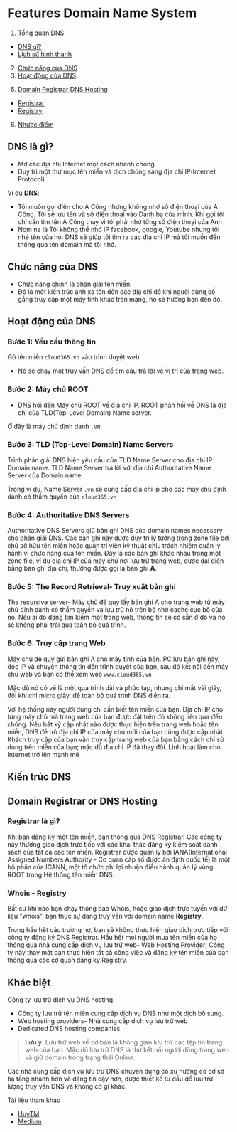 # Features Domain Name System

1. [Tổng quan DNS](#what)
*   [DNS gì?](#what)
*   [Lịch sử hình thành]()
2. [Chức năng của DNS](#funtion)
3. [Hoạt động của DNS](#active)
<!-- 4. [Kiến trúc DNS](#architecture) -->
5. [Domain Registrar DNS Hosting](#Regis)
* [Registrar](#Registrar)
* [Registry](#Registry)
6. [Nhược điểm]()
<a name="what"></a>


<a name=""></a>
<a name=""></a>

## DNS là gì?

* Mở các địa chỉ Internet một cách nhanh chóng.
* Duy trì một thư mục tên miền và dịch chúng sang địa chỉ IP(Internet Protocol)

Ví dụ **DNS**:
* Tôi muốn gọi điện cho A Công nhưng không nhớ số điện thoại của A Công. Tôi sẽ lưu tên và số điện thoại vào Danh bạ của mình. Khi gọi tôi chỉ cần tìm tên A Công thay vì tôi phải nhớ từng số điện thoại của Anh
* Nom na là Tôi không thể nhớ IP facebook, google, Youtube nhưng tôi nhé tên của họ. DNS sẽ giúp tôi tìm ra các địa chỉ IP mà tôi muốn đến thông qua tên domain mà tôi nhớ.

<a name="funtion"></a>

## Chức năng của DNS
* Chức năng chính là phân giải tên miền.
* Đó là một kiến trúc ánh xạ tên đến các địa chỉ để khi người dùng cố gắng truy cập một máy tính khác trên mạng, nó sẽ hướng bạn đến đó.
<a name="active"></a>

## Hoạt động của DNS
### Bước 1: Yều cầu thông tin
Gõ tên miền `cloud365.vn` vào trình duyệt web
* Nó sẽ chạy một truy vấn DNS để tìm câu trả lời về vị trí của trang web.
### Bước 2: Máy chủ ROOT
* DNS hỏi đến Máy chủ ROOT về địa chỉ IP. ROOT phản hồi về DNS là địa chỉ của TLD(Top-Level Domain) Name server.

Ở đây là máy chủ định danh `.VN`
### Bước 3: TLD (Top-Level Domain) Name Servers
Trình phân giải DNS hiện yêu cầu của TLD Name Server cho địa chỉ IP Domain name. TLD Name Server trả lời với địa chỉ Authoritative Name Server của Domain name.

Trong ví dụ, Name Server `.vn` sẽ cung cấp địa chỉ ip cho các máy chủ định danh có thẩm quyền của `cloud365.vn`
### Bước 4: Authoritative DNS Servers
Authoritative DNS Servers giữ bản ghi DNS của domain names necessary cho phân giải DNS. Các bản ghi này được duy trì lý tưởng trong zone file bởi chủ sở hữu tên miền hoặc quản trị viên kỹ thuật chịu trách nhiệm quản lý hành vi chức năng của tên miền. Đây là các bản ghi khác nhau trong một zone file, ví dụ địa chỉ IP của máy chủ nơi lưu trữ trang web, được đại diện bằng bản ghi địa chỉ, thường được gọi là bản ghi **A**. 

### Bước 5: The Record Retrieval- Truy xuất bản ghi
The recursive server- Máy chủ đệ quy lấy bản ghi A cho trang web từ máy chủ định danh có thẩm quyền và lưu trữ nó trên bộ nhớ cache cục bộ của nó. Nếu ai đó đang tìm kiếm một trang web, thông tin sẽ có sẵn ở đó và nó sẽ không phải trải qua toàn bộ quá trình.

### Bước 6: Truy cập trang Web 
Máy chủ đệ quy gửi bản ghi A cho máy tính của bản. PC lưu bản ghi này, đọc IP và chuyển thông tin đến trình duyệt của bạn, sau đó kết nối đến máy chủ web và bạn có thể xem web `www.cloud365.vn`

Mặc dù nó có vẻ là một quá trình dài và phức tạp, nhưng chỉ mất vài giây, đôi khi chỉ micro giây, để toàn bộ quá trình DNS diễn ra.

Với hệ thống này người dùng chỉ cần biết tên miền của bạn. Địa chỉ IP cho từng máy chủ mà trang web của bạn được đặt trên đó không liên qua đến chúng. Nếu bất kỳ cập nhật nào được thực hiện trên trang web hoặc tên miền, DNS để trỏ địa chỉ IP của máy chủ mới của bạn cũng được cập nhật. Khách truy cập của bạn vẫn truy cập trang web của bạn bằng cách chỉ sử dụng trên miền của bạn; mặc dù địa chỉ IP đã thay đổi. Linh hoạt làm cho Internet trở lên mạnh mẽ
<a name="architecture"></a>

## Kiến trúc DNS


<a name="Regis"></a>

## Domain Registrar or DNS Hosting
<a name="Registrar"></a>

### Registrar là gì?
Khi bạn đăng ký một tên miền, bạn thông qua DNS Registrar. Các công ty này thường giao dịch trực tiếp với các khai thác đăng ký kiểm soát danh sách của tất cả các tên miền. Registrar được quản lý bởi IANA(International Assigned Numbers Authority - Cơ quan cấp số được ấn định quốc tế) là một bộ phận của ICANN, một tổ chức phi lợi nhuận điều hành quản lý vùng ROOT trong Hệ thống tên miền DNS.
<a name="Registry"></a>

### Whois - Registry
Bất cứ khi nào bạn chạy thông báo Whois, hoặc giao dịch trực tuyến với dữ liệu "whois", bạn thực sự đang truy vấn với domain name **Registry**. 

Trong hầu hết các trường hợ, bạn sẽ không thực hiện giao dịch trực tiếp với công ty đăng ký DNS Registrar. Hầu hết mọi người mua tên miền của họ thông qua nhà cung cấp dịch vụ lưu trữ web- Web Hosting Provider; Công ty này thay mặt bạn thực hiện tất cả công việc và đăng ký tên miền của bạn thông qua các cơ quan đăng ký Registry.

## Khác biệt
Công ty lưu trữ dịch vụ DNS hosting.
* Công ty lưu trữ tên miền cung cấp dịch vụ DNS như một dịch bổ sung.
* Web hosting providers- Nhà cung cấp dịch vụ lưu trữ web 
* Dedicated DNS hosting companies
>**Lưu ý**: Lưu trữ web về cơ bản là không gian lưu trữ các tệp tin trang web của bạn. Mặc dù lưu trữ DNS là thứ kết nối người dùng trang web và giữ domain trong trạng thái Online.

Các nhà cung cấp dịch vụ lưu trữ DNS chuyên dụng có xu hướng có cơ sở hạ tầng nhanh hơn và đáng tin cậy hơn, được thiết kế từ đầu để lưu trữ lượng truy vấn DNS và không có gì khác.

Tài liệu tham khảo

* [HuyTM](https://docs.google.com/presentation/d/1Nazuf9lVWPWT7XsduJocTok5qswI751hP5WHBU0g6e8/edit#slide=id.g94be251430_0_29)
* [Medium](https://medium.com/)